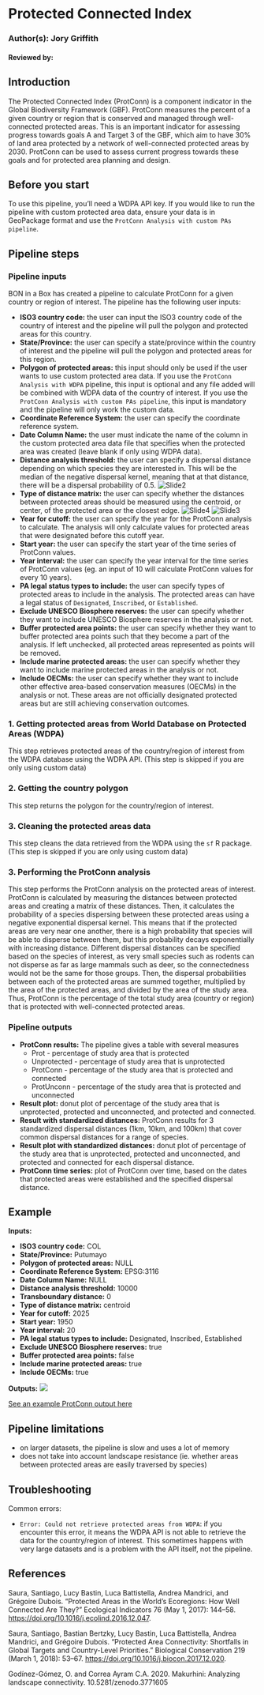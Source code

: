 # Protected Connected Index
### Author(s): Jory Griffith
#### Reviewed by:

## Introduction

The Protected Connected Index (ProtConn) is a component indicator in the Global Biodiversity Framework (GBF). ProtConn measures the percent of a given country or region that is conserved and managed through well-connected protected areas. This is an important indicator for assessing progress towards goals A and Target 3 of the GBF, which aim to have 30% of land area protected by a network of well-connected protected areas by 2030. ProtConn can be used to assess current progress towards these goals and for protected area planning and design.

## Before you start

To use this pipeline, you’ll need a WDPA API key. If you would like to run the pipeline with custom protected area data, ensure your data is in GeoPackage format and use the `ProtConn Analysis with custom PAs pipeline`.

## Pipeline steps

### Pipeline inputs

BON in a Box has created a pipeline to calculate ProtConn for a given country or region of interest. The pipeline has the following user inputs:

- **ISO3 country code:** the user can input the ISO3 country code of the country of interest and the pipeline will pull the polygon and protected areas for this country.
- **State/Province:** the user can specify a state/province within the country of interest and the pipeline will pull the polygon and protected areas for this region.
- **Polygon of protected areas:** this input should only be used if the user wants to use custom protected area data. If you use the `ProtConn Analysis with WDPA` pipeline, this input is optional and any file added will be combined with WDPA data of the country of interest. If you use the `ProtConn Analysis with custom PAs pipeline`, this input is mandatory and the pipeline will only work the custom data.
- **Coordinate Reference System:** the user can specify the coordinate reference system.
- **Date Column Name:** the user must indicate the name of the column in the custom protected area data file that specifies when the protected area was created (leave blank if only using WDPA data).
- **Distance analysis threshold:** the user can specify a dispersal distance depending on which species they are interested in. This will be the median of the negative dispersal kernel, meaning that at that distance, there will be a dispersal probability of 0.5.
  ![Slide2](https://github.com/user-attachments/assets/45857a20-80a8-4b0e-ab41-36f5ca40cba3)
- **Type of distance matrix:** the user can specify whether the distances between protected areas should be measured using the centroid, or center, of the protected area or the closest edge.
  ![Slide4](https://github.com/user-attachments/assets/8ffc8b34-8a1d-4101-ae82-c6e05ff160ae)
  ![Slide3](https://github.com/user-attachments/assets/1de25139-5933-44da-b6f9-6a02f6d4a815)
- **Year for cutoff:** the user can specify the year for the ProtConn analysis to calculate. The analysis will only calculate values for protected areas that were designated before this cutoff year.
- **Start year:** the user can specify the start year of the time series of ProtConn values.
- **Year interval:** the user can specify the year interval for the time series of ProtConn values (eg. an input of 10 will calculate ProtConn values for every 10 years).
- **PA legal status types to include:** the user can specify types of protected areas to include in the analysis. The protected areas can have a legal status of `Designated`, `Inscribed`, or `Established`.
- **Exclude UNESCO Biosphere reserves:** the user can specify whether they want to include UNESCO Biosphere reserves in the analysis or not.
- **Buffer protected area points:** the user can specify whether they want to buffer protected area points such that they become a part of the analysis. If left unchecked, all protected areas represented as points will be removed.
- **Include marine protected areas:** the user can specify whether they want to include marine protected areas in the analysis or not.
- **Include OECMs:** the user can specify whether they want to include other effective area-based conservation measures (OECMs) in the analysis or not. These areas are not officially designated protected areas but are still achieving conservation outcomes.

### 1. Getting protected areas from World Database on Protected Areas (WDPA)

This step retrieves protected areas of the country/region of interest from the WDPA database using the WDPA API. (This step is skipped if you are only using custom data)

### 2. Getting the country polygon

This step returns the polygon for the country/region of interest.

### 3. Cleaning the protected areas data

This step cleans the data retrieved from the WDPA using the `sf` R package.(This step is skipped if you are only using custom data)

### 3. Performing the ProtConn analysis

This step performs the ProtConn analysis on the protected areas of interest. ProtConn is calculated by measuring the distances between protected areas and creating a matrix of these distances. Then, it calculates the probability of a species dispersing between these protected areas using a negative exponential dispersal kernel. This means that if the protected areas are very near one another, there is a high probability that species will be able to disperse between them, but this probability decays exponentially with increasing distance. Different dispersal distances can be specified based on the species of interest, as very small species such as rodents can not disperse as far as large mammals such as deer, so the connectedness would not be the same for those groups. Then, the dispersal probabilities between each of the protected areas are summed together, multiplied by the area of the protected areas, and divided by the area of the study area. Thus, ProtConn is the percentage of the total study area (country or region) that is protected with well-connected protected areas.

### Pipeline outputs

- **ProtConn results:** The pipeline gives a table with several measures
  - Prot - percentage of study area that is protected
  - Unprotected - percentage of study area that is unprotected
  - ProtConn - percentage of the study area that is protected and connected
  - ProtUnconn - percentage of the study area that is protected and unconnected
- **Result plot:** donut plot of percentage of the study area that is unprotected, protected and unconnected, and protected and connected.
- **Result with standardized distances:** ProtConn results for 3 standardized dispersal distances (1km, 10km, and 100km) that cover common dispersal distances for a range of species.
- **Result plot with standardized distances:** donut plot of percentage of the study area that is unprotected, protected and unconnected, and protected and connected for each dispersal distance.
- **ProtConn time series:** plot of ProtConn over time, based on the dates that protected areas were established and the specified dispersal distance.

## Example

**Inputs:**
- **ISO3 country code:** COL
- **State/Province:** Putumayo
- **Polygon of protected areas:** NULL
- **Coordinate Reference System:** EPSG:3116
- **Date Column Name:** NULL
- **Distance analysis threshold:** 10000
- **Transboundary distance:** 0
- **Type of distance matrix:** centroid
- **Year for cutoff:** 2025
- **Start year:** 1950
- **Year interval:** 20
- **PA legal status types to include:** Designated, Inscribed, Established
- **Exclude UNESCO Biosphere reserves:** true
- **Buffer protected area points:** false
- **Include marine protected areas:** true
- **Include OECMs:** true

**Outputs:**
![](https://github.com/user-attachments/assets/c7b45fda-cb55-4fcb-bf1a-b56dd6d50f5c)

[See an example ProtConn output here](https://pipelines-results.geobon.org/viewer/Protconn-pipeline%3EProtConn_pipeline%3E1809e8c81dd453dd652d7904224e6522)

## Pipeline limitations

- on larger datasets, the pipeline is slow and uses a lot of memory
- does not take into account landscape resistance (ie. whether areas between protected areas are easily traversed by species)

## Troubleshooting

Common errors:
- `Error: Could not retrieve protected areas from WDPA`: if you encounter this error, it means the WDPA API is not able to retrieve the data for the country/region of interest. This sometimes happens with very large datasets and is a problem with the API itself, not the pipeline.

## References

Saura, Santiago, Lucy Bastin, Luca Battistella, Andrea Mandrici, and Grégoire Dubois. “Protected Areas in the World’s Ecoregions: How Well Connected Are They?” Ecological Indicators 76 (May 1, 2017): 144–58. https://doi.org/10.1016/j.ecolind.2016.12.047.

Saura, Santiago, Bastian Bertzky, Lucy Bastin, Luca Battistella, Andrea Mandrici, and Grégoire Dubois. “Protected Area Connectivity: Shortfalls in Global Targets and Country-Level Priorities.” Biological Conservation 219 (March 1, 2018): 53–67. https://doi.org/10.1016/j.biocon.2017.12.020.

Godínez-Gómez, O. and Correa Ayram C.A. 2020. Makurhini: Analyzing landscape connectivity. 10.5281/zenodo.3771605


